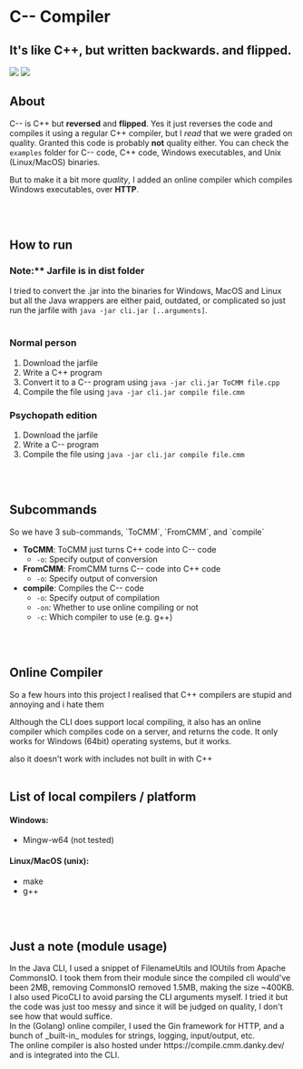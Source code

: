 <p align="center">
<h1>C-- Compiler</h1>
<h2>It's like C++, but written backwards. and flipped.</h2>
<img src="https://img.shields.io/static/v1?label=practicality&message=failing&color=red" />
<img src="https://img.shields.io/static/v1?label=usefulness&message=none&color=lightgrey" />

<h2><b>About</b></h2>
C-- is C++ but <b>reversed</b> and <b>flipped</b>. Yes it just reverses the code and compiles it using a regular C++ compiler, but I <i>read</i> that we were graded on quality. Granted this code is probably <b>not</b> quality either. You can check the <code>examples</code> folder for C-- code, C++ code, Windows executables, and Unix (Linux/MacOS) binaries.

But to make it a bit more <i>quality</i>, I added an online compiler which compiles Windows executables, over <b>HTTP</b>.

<br /> <br />

<h2><b>How to run</b></h2>
<h3><b>Note:** Jarfile is in dist folder</b></h3>
I tried to convert the .jar into the binaries for Windows, MacOS and Linux but all the Java wrappers are either paid, outdated, or complicated so just run the jarfile with <code>java -jar cli.jar [..arguments]</code>.
<br><br>
<h3> Normal person </h3>
<ol>
    <li> Download the jarfile </li>
    <li> Write a C++ program </li>
    <li> Convert it to a C-- program using <code>java -jar cli.jar ToCMM file.cpp</code></li>
    <li> Compile the file using <code>java -jar cli.jar compile file.cmm</code></li>
</ol>
<h3> Psychopath edition </h3>
<ol>
    <li> Download the jarfile </li>
    <li> Write a C-- program </li>
    <li> Compile the file using <code>java -jar cli.jar compile file.cmm</code></li>
</ol>

<br /><br />

<h2>Subcommands</h2>
So we have 3 sub-commands, `ToCMM`, `FromCMM`, and `compile`
<ul>
<li> <b>ToCMM</b>: ToCMM just turns C++ code into C-- code 
<ul>
    <li> <code>-o</code>: Specify output of conversion </li>
</ul>
</li>
<li> <b>FromCMM</b>: FromCMM turns C-- code into C++ code 
<ul>
    <li> <code>-o</code>: Specify output of conversion </li>
</ul>
</li>
<li> <b>compile</b>: Compiles the C-- code 
<ul>
    <li> <code>-o</code>: Specify output of compilation </li>
    <li> <code>-on</code>: Whether to use online compiling or not</li>
    <li> <code>-c</code>: Which compiler to use (e.g. g++)</li>
</ul>
</li>
</ul>
<br /><br />
<h2>Online Compiler</h2>
So a few hours into this project I realised that C++ compilers are stupid and annoying and i hate them

Although the CLI does support local compiling, it also has an online compiler which compiles code on a server, and returns the code. It only works for Windows (64bit) operating systems, but it works.

also it doesn't work with includes not built in with C++
<br /><br />

<h2>List of local compilers / platform</h2>
<h4>Windows:</h4>
<ul>
<li>Mingw-w64 (not tested)</li>
</ul>
<h4>Linux/MacOS (unix):</h4>
<ul>
<li>make</li>
<li>g++</li>
</ul>

<br /><br />

<h2>Just a note (module usage)</h2>
In the Java CLI, I used a snippet of FilenameUtils and IOUtils from Apache CommonsIO. I took them from their module since the compiled cli would've been 2MB, removing CommonsIO removed 1.5MB, making the size ~400KB. I also used PicoCLI to avoid parsing the CLI arguments myself. I tried it but the code was just too messy and since it will be judged on quality, I don't see how that would suffice.
<br>
In the (Golang) online compiler, I used the Gin framework for HTTP, and a bunch of _built-in_ modules for strings, logging, input/output, etc.
<br>
The online compiler is also hosted under https://compile.cmm.danky.dev/ and is integrated into the CLI.
